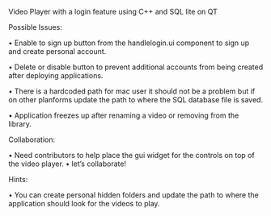 Video Player with a login feature using C++ and SQL lite on QT

Possible Issues:

•	Enable to sign up button from the handlelogin.ui component to sign up and create personal account.

• Delete or disable button to prevent additional accounts from being created after deploying applications.

•	There is a hardcoded path for mac user it should not be a problem but if on other planforms update the path to where the SQL database file is saved.

•	Application freezes up after renaming a video or removing from the library.


Collaboration:

•	Need contributors to help place the gui widget for the controls on top of the video player.
•	let’s collaborate!

Hints:

•	You can create personal hidden folders and update the path to where the application should look for the videos to play.
